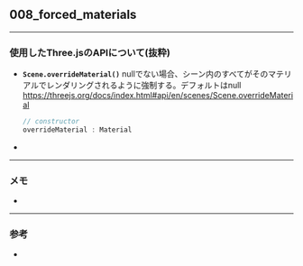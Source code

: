 ## 008_forced_materials

---
### 使用したThree.jsのAPIについて(抜粋)

- **``Scene.overrideMaterial()``**
  nullでない場合、シーン内のすべてがそのマテリアルでレンダリングされるように強制する。デフォルトはnull
  https://threejs.org/docs/index.html#api/en/scenes/Scene.overrideMaterial

  ```javascript
  // constructor
  overrideMaterial : Material
  ```




- 

---
### メモ

- 


------

### 参考

- 
